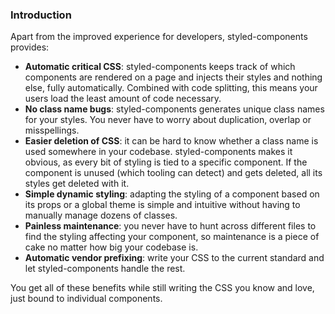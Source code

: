### Introduction
Apart from the improved experience for developers, styled-components provides:

* **Automatic critical CSS**: styled-components keeps track of which components are rendered on a page and injects their styles and nothing else, fully automatically. Combined with code splitting, this means your users load the least amount of code necessary.
* **No class name bugs**: styled-components generates unique class names for your styles. You never have to worry about duplication, overlap or misspellings.
* **Easier deletion of CSS**: it can be hard to know whether a class name is used somewhere in your codebase. styled-components makes it obvious, as every bit of styling is tied to a specific component. If the component is unused (which tooling can detect) and gets deleted, all its styles get deleted with it.
* **Simple dynamic styling**: adapting the styling of a component based on its props or a global theme is simple and intuitive without having to manually manage dozens of classes.
* **Painless maintenance**: you never have to hunt across different files to find the styling affecting your component, so maintenance is a piece of cake no matter how big your codebase is.
* **Automatic vendor prefixing**: write your CSS to the current standard and let styled-components handle the rest.

You get all of these benefits while still writing the CSS you know and love, just bound to individual components.
